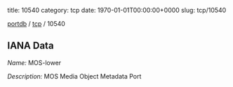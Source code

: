title: 10540
category: tcp
date: 1970-01-01T00:00:00+0000
slug: tcp/10540

[portdb](/) / [tcp](/category/tcp.html) / 10540


## IANA Data

_Name:_ MOS-lower

_Description:_ MOS Media Object Metadata Port

